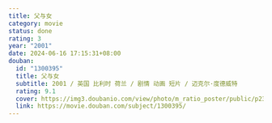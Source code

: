 ```yaml
---
title: 父与女
category: movie
status: done
rating: 3
year: "2001"
date: 2024-06-16 17:15:31+08:00
douban:
  id: "1300395"
  title: 父与女
  subtitle: 2001 / 英国 比利时 荷兰 / 剧情 动画 短片 / 迈克尔·度德威特
  rating: 9.1
  cover: https://img3.doubanio.com/view/photo/m_ratio_poster/public/p2318217897.jpg
  link: https://movie.douban.com/subject/1300395/
---
```



